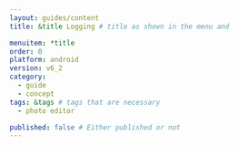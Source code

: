 ```yaml
---
layout: guides/content
title: &title Logging # title as shown in the menu and 

menuitem: *title
order: 0
platform: android
version: v6_2
category: 
  - guide
  - concept
tags: &tags # tags that are necessary
  - photo editor 

published: false # Either published or not 
---
```

